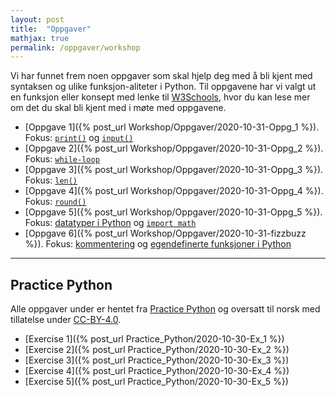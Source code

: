```yaml
---
layout: post
title:  "Oppgaver"
mathjax: true
permalink: /oppgaver/workshop
---
```


Vi har funnet frem noen oppgaver som skal hjelp deg med å bli kjent med syntaksen og ulike funksjon-aliteter i Python. Til oppgavene har vi valgt ut en funksjon eller konsept med lenke til <a href="https://www.w3schools.com/python/">W3Schools</a>, hvor du kan lese mer om det du skal bli kjent med i møte med oppgavene. 


* [Oppgave 1]({% post_url Workshop/Oppgaver/2020-10-31-Oppg_1 %}). Fokus: <a href="https://www.w3schools.com/python/ref_func_print.asp"> ``print()``</a> og <a href="https://www.w3schools.com/python/ref_func_input.asp" target="_blank"> ``input()``</a>
* [Oppgave 2]({% post_url Workshop/Oppgaver/2020-10-31-Oppg_2 %}). Fokus: [``while-loop``](https://www.w3schools.com/python/python_while_loops.asp)
* [Oppgave 3]({% post_url Workshop/Oppgaver/2020-10-31-Oppg_3 %}). Fokus: [``len()``](https://www.w3schools.com/python/ref_func_len.asp)
* [Oppgave 4]({% post_url Workshop/Oppgaver/2020-10-31-Oppg_4 %}). Fokus: [``round()``](https://www.w3schools.com/python/ref_func_round.asp)
* [Oppgave 5]({% post_url Workshop/Oppgaver/2020-10-31-Oppg_5 %}). Fokus: [datatyper i Python](https://www.w3schools.com/python/python_datatypes.asp) og [``import math``](https://www.w3schools.com/python/python_math.asp)
* [Oppgave 6]({% post_url Workshop/Oppgaver/2020-10-31-fizzbuzz %}). Fokus: [kommentering](https://www.w3schools.com/python/python_comments.asp) og [egendefinerte funksjoner i Python](https://www.w3schools.com/python/python_functions.asp)

---
## Practice Python
Alle oppgaver under er hentet fra [Practice Python](https://www.practicepython.org/) og oversatt til norsk med tillatelse under [CC-BY-4.0](https://creativecommons.org/licenses/by/4.0/).
* [Exercise 1]({% post_url Practice_Python/2020-10-30-Ex_1 %})
* [Exercise 2]({% post_url Practice_Python/2020-10-30-Ex_2 %})
* [Exercise 3]({% post_url Practice_Python/2020-10-30-Ex_3 %})
* [Exercise 4]({% post_url Practice_Python/2020-10-30-Ex_4 %})
* [Exercise 5]({% post_url Practice_Python/2020-10-30-Ex_5 %})

